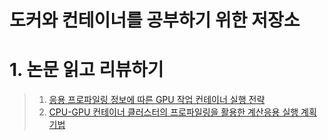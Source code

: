 도커와 컨테이너를 공부하기 위한 저장소
======================================

# 1. 논문 읽고 리뷰하기
>	1. [응용 프로파일링 정보에 따른 GPU 작업 컨테이너 실행 전략](http://www.dbpia.co.kr/journal/articleDetail?nodeId=NODE08763075)
>	2. [CPU-GPU 컨테이너 클러스터의 프로파일링을 활용한 계산응용 실행 계획 기법](http://www.dbpia.co.kr/journal/articleDetail?nodeId=NODE09219689)
